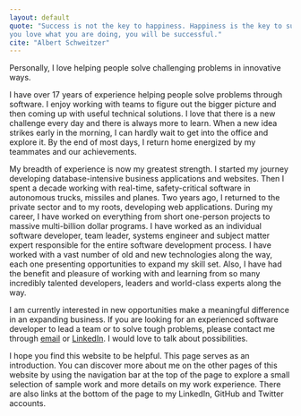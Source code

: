 ```yaml
---
layout: default
quote: "Success is not the key to happiness. Happiness is the key to success. If
you love what you are doing, you will be successful."
cite: "Albert Schweitzer"
---
```


<p class="lead" markdown="1">Personally, I love helping people solve challenging
problems in innovative ways.</p>

I have over 17 years of experience helping people solve problems through
software. I enjoy working with teams to figure out the bigger picture and then
coming up with useful technical solutions. I love that there is a new challenge
every day and there is always more to learn. When a new idea strikes early in
the morning, I can hardly wait to get into the office and explore it. By the end
of most days, I return home energized by my teammates and our achievements.

My breadth of experience is now my greatest strength. I started my journey
developing database-intensive business applications and websites. Then I spent a
decade working with real-time, safety-critical software in autonomous trucks,
missiles and planes. Two years ago, I returned to the private sector and to my
roots, developing web applications. During my career, I have worked on
everything from short one-person projects to massive multi-billion dollar
programs. I have worked as an individual software developer, team leader,
systems engineer and subject matter expert responsible for the entire software
development process. I have worked with a vast number of old and new
technologies along the way, each one presenting opportunities to expand my skill
set. Also, I have had the benefit and pleasure of working with and learning from
so many incredibly talented developers, leaders and world-class experts along
the way.

I am currently interested in new opportunities make a meaningful difference in
an expanding business. If you are looking for an experienced software developer
to lead a team or to solve tough problems, please contact me through
[email][email] or [LinkedIn][linkedin]. I would love to talk about
possibilities.

I hope you find this website to be helpful. This page serves as an introduction.
You can discover more about me on the other pages of this website by using the
navigation bar at the top of the page to explore a small selection of sample
work and more details on my work experience. There are also links at the bottom
of the page to my LinkedIn, GitHub and Twitter accounts.

[linkedin]: https://www.linkedin.com/in/{{site.linkedin_username}}
[email]:    mailto:{{site.email}}
